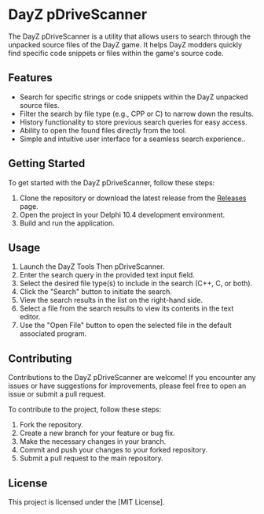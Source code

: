# DayZ pDriveScanner

The DayZ pDriveScanner is a utility that allows users to search through the unpacked source files of the DayZ game. It helps DayZ modders quickly find specific code snippets or files within the game's source code.

## Features

- Search for specific strings or code snippets within the DayZ unpacked source files.
- Filter the search by file type (e.g., CPP or C) to narrow down the results.
- History functionality to store previous search queries for easy access.
- Ability to open the found files directly from the tool.
- Simple and intuitive user interface for a seamless search experience..

## Getting Started

To get started with the DayZ pDriveScanner, follow these steps:

1. Clone the repository or download the latest release from the [Releases](https://github.com/your-username/dayz-modding-search-tool/releases) page.
2. Open the project in your Delphi 10.4 development environment.
3. Build and run the application.

## Usage

1. Launch the DayZ Tools Then pDriveScanner.
2. Enter the search query in the provided text input field.
3. Select the desired file type(s) to include in the search (C++, C, or both).
4. Click the "Search" button to initiate the search.
5. View the search results in the list on the right-hand side.
6. Select a file from the search results to view its contents in the text editor.
7. Use the "Open File" button to open the selected file in the default associated program.

## Contributing

Contributions to the DayZ pDriveScanner are welcome! If you encounter any issues or have suggestions for improvements, please feel free to open an issue or submit a pull request.

To contribute to the project, follow these steps:

1. Fork the repository.
2. Create a new branch for your feature or bug fix.
3. Make the necessary changes in your branch.
4. Commit and push your changes to your forked repository.
5. Submit a pull request to the main repository.

## License

This project is licensed under the [MIT License].
